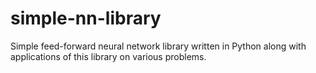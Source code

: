 # simple-nn-library
Simple feed-forward neural network library written in Python along with applications of this library on various problems.

